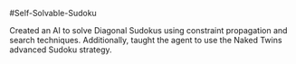 #Self-Solvable-Sudoku

Created an AI to solve Diagonal Sudokus using constraint propagation and search techniques. Additionally, taught the agent to use the Naked Twins advanced Sudoku strategy.
